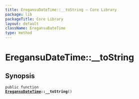 ```yaml
---
title: EregansuDateTime::__toString — Core Library
package: lib
packageTitle: Core Library
layout: default
className: EregansuDateTime
type: method
---
```


# EregansuDateTime::__toString

## Synopsis

<code>public function <b><a href="EregansuDateTime">EregansuDateTime</a>::__toString</b>()</code>

